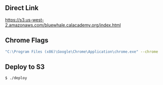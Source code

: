 ## Direct Link
https://s3.us-west-2.amazonaws.com/bluewhale.calacademy.org/index.html
## Chrome Flags
```sh
"C:\Program Files (x86)\Google\Chrome\Application\chrome.exe" --chrome --kiosk https://s3.us-west-2.amazonaws.com/bluewhale.calacademy.org/index.html --disable-pinch --disk-cache-size=1 --overscroll-history-navigation=0
```
## Deploy to S3
```sh
$ ./deploy
```
